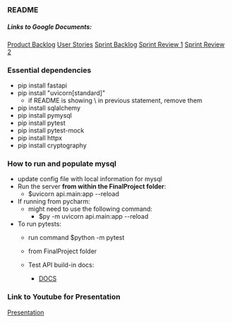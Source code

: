 ### README

##### Links to Google Documents:

[Product Backlog](https://docs.google.com/spreadsheets/d/1OMD_KwvRRUKudy6_c_UJ6Se1LZkZbJHrhR9AqtKBD00/edit?usp=sharing)
[User Stories](https://docs.google.com/spreadsheets/d/1GeEQFuDjDG1or4T4HTjFy-LcNVUjlrNnFSAwbUknQPA/edit?usp=sharing)
[Sprint Backlog](https://docs.google.com/spreadsheets/d/1KKYkwmjThF09HjwypnIDUll82e7k1odN/edit?usp=sharing&ouid=100919776270244663037&rtpof=true&sd=true)
[Sprint Review 1](https://docs.google.com/document/d/1KgtY76OANqWbnkkcg8wx1PmfXHfPz8XJ6-g_XKWXylc/edit?usp=sharing)
[Sprint Review 2](https://docs.google.com/document/d/10zXKCqZL4LSVf7gFCuaJWxFdnWYDgPwdC1qXmHhrj08/edit?usp=sharing)


### Essential dependencies

  - pip install fastapi
  - pip install "uvicorn\[standard\]" 
    - if README is showing \ in previous statement, remove them
  - pip install sqlalchemy
  - pip install pymysql
  - pip install pytest 
  - pip install pytest-mock 
  - pip install httpx 
  - pip install cryptography 

### How to run and populate mysql 

  - update config file with local information for mysql 
  - Run the server **from within the FinalProject folder**:
    - $uvicorn api.main:app --reload
  - If running from pycharm:
    - might need to use the following command:
      - $py -m uvicorn api.main:app --reload
- To run pytests:
    - run command $python -m pytest  
    - from FinalProject folder

  - Test API build-in docs:
    - [DOCS](http://127.0.0.1:8000/docs)

### Link to Youtube for Presentation 

[Presentation](https://www.youtube.com/watch?v=LIk1OrDq9Co)
